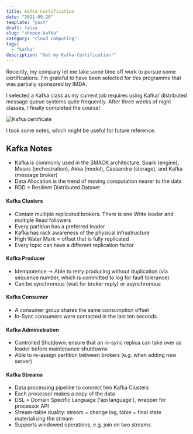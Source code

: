 ```yaml
---
title: Kafka Certification
date: "2021-09-20"
template: "post"
draft: false
slug: "shopee-kafka"
category: "cloud computing"
tags:
  - "kafka"
description: "Got my Kafka Certification!"
---
```


Recently, my company let me take some time off work to pursue some certifications. I'm grateful to have been selected for this programme that was partially sponsored by IMDA.

I selected a Kafka class as my current job requires using Kafka/ distributed message queue systems quite frequently. After three weeks of night classes, I finally completed the course!

![Kafka certificate](/media/kafka-cert.png)

I took some notes, which might be useful for future reference.

## Kafka Notes
- Kafka is commonly used in the SMACK architecture. Spark (engine), Mesos (orchestration), Akka (model), Cassandra (storage), and Kafka (message broker)
- Data Allocation is the trend of moving computation nearer to the data
- RDD = Resilient Distributed Dataset

#### Kafka Clusters
- Contain multiple replicated brokers. There is one Write leader and multiple Read followers
- Every partition has a preferred leader
- Kafka has rack awareness of the physical infrastructure
- High Water Mark = offset that is fully replicated
- Every topic can have a different replication factor

#### Kafka Producer
- Idempotence -> Able to retry producing without duplication (via sequence number, which is committed to log for fault tolerance)
- Can be synchronous (wait for broker reply) or asynchronous

#### Kafka Consumer
- A consumer group shares the same consumption offset
- In-Sync consumers were contacted in the last ten seconds

#### Kafka Administration
- Controlled Shutdown: ensure that an in-sync replica can take over as leader before maintenance shutdowns
- Able to re-assign partition between brokers (e.g. when adding new server)

#### Kafka Streams
- Data processing pipeline to connect two Kafka Clusters
- Each processor makes a copy of the data
- DSL = Domain Specific Language (‘api language’), wrapper for processor API
- Stream-table duality: stream = change log, table = final state materialising the stream
- Supports windowed operations, e.g. join on two streams
